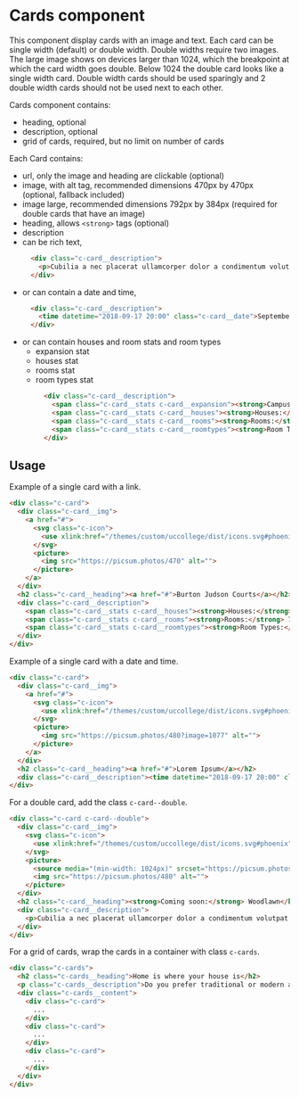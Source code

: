 # Cards component

This component display cards with an image and text. Each card can be single width (default) or double width. Double widths require two images. The large image shows on devices larger than 1024, which the breakpoint at which the card width goes double. Below 1024 the double card looks like a single width card. Double width cards should be used sparingly and 2 double width cards should not be used next to each other.

Cards component contains:
 * heading, optional
 * description, optional
 * grid of cards, required, but no limit on number of cards

Each Card contains:
 * url, only the image and heading are clickable (optional) 
 * image, with alt tag, recommended dimensions 470px by 470px (optional, fallback included)
 * image large, recommended dimensions 792px by 384px (required for double cards that have an image)
 * heading, allows `<strong>` tags (optional)
 * description
  * can be rich text,
    ```html
      <div class="c-card__description">
        <p>Cubilia a nec placerat ullamcorper dolor a condimentum volutpat a posuere per.</p>
      </div>
    ```
  * or can contain a date and time,
    ```html
      <div class="c-card__description">
        <time datetime="2018-09-17 20:00" class="c-card__date">September 17, 2018 8pm</time>
      </div>
    ```
  * or can contain houses and room stats and room types
    * expansion stat 
    * houses stat
    * rooms stat
    * room types stat
      ```html
        <div class="c-card__description">
          <span class="c-card__stats c-card__expansion"><strong>Campus Expansion:</strong> 2020-21</span> 
          <span class="c-card__stats c-card__houses"><strong>Houses:</strong> 11</span> 
          <span class="c-card__stats c-card__rooms"><strong>Rooms:</strong> 142</span> 
          <span class="c-card__stats c-card__roomtypes"><strong>Room Types:</strong> Singles, Doubles &amp; Apartments</span>
        </div>
      ```

## Usage

Example of a single card with a link.

```html
<div class="c-card">
  <div class="c-card__img">
    <a href="#">
      <svg class="c-icon">
        <use xlink:href="/themes/custom/uccollege/dist/icons.svg#phoenix" />
      </svg>
      <picture>
        <img src="https://picsum.photos/470" alt="">
      </picture>
    </a>
  </div>
  <h2 class="c-card__heading"><a href="#">Burton Judson Courts</a></h2>
  <div class="c-card__description">
    <span class="c-card__stats c-card__houses"><strong>Houses:</strong> 6</span> 
    <span class="c-card__stats c-card__rooms"><strong>Rooms:</strong> 78</span> 
    <span class="c-card__stats c-card__roomtypes"><strong>Room Types:</strong> Singles &amp; Doubles</span>
  </div>
</div>
```

Example of a single card with a date and time.

```html
<div class="c-card">
  <div class="c-card__img">
    <a href="#">
      <svg class="c-icon">
        <use xlink:href="/themes/custom/uccollege/dist/icons.svg#phoenix"></use>
      </svg>
      <picture>
        <img src="https://picsum.photos/480?image=1077" alt="">
      </picture>
    </a>
  </div>
  <h2 class="c-card__heading"><a href="#">Lorem Ipsum</a></h2>
  <div class="c-card__description"><time datetime="2018-09-17 20:00" class="c-card__date">September 17, 2018 8pm</time></div>
</div>
```

For a double card, add the class `c-card--double`.

```html
<div class="c-card c-card--double">
  <div class="c-card__img">
    <svg class="c-icon">
      <use xlink:href="/themes/custom/uccollege/dist/icons.svg#phoenix" />
    </svg>
    <picture>
      <source media="(min-width: 1024px)" srcset="https://picsum.photos/800/400"> 
      <img src="https://picsum.photos/480" alt="">
    </picture>
  </div>
  <h2 class="c-card__heading"><strong>Coming soon:</strong> Woodlawn</h2>
  <div class="c-card__description">
    <p>Cubilia a nec placerat ullamcorper dolor a condimentum volutpat a posuere per.</p>
  </div>
</div>
```

For a grid of cards, wrap the cards in a container with class `c-cards`.

```html
<div class="c-cards">
  <h2 class="c-cards__heading">Home is where your house is</h2>
  <p class="c-cards__description">Do you prefer traditional or modern architecture? Are you into theater, or are you planning to do a lot of exercise? All of these factors can weigh into your decision as to what house is the bestfit for you. Explore below.</p>
  <div class="c-cards__content">
    <div class="c-card">
      ...
    </div>
    <div class="c-card">
      ...
    </div>
    <div class="c-card">
      ...
    </div>
  </div>
</div>
```
